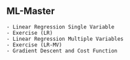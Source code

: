 ## ML-Master

    - Linear Regression Single Variable
    - Exercise (LR)
    - Linear Regression Multiple Variables
    - Exercise (LR-MV)
    - Gradient Descent and Cost Function